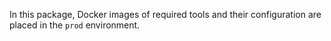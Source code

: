 In this package, Docker images of required tools and their configuration are placed in the `prod` environment.
